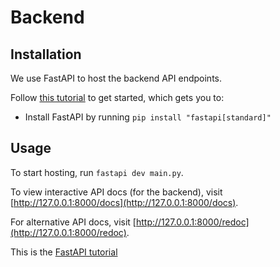 # Backend

## Installation

We use FastAPI to host the backend API endpoints.

Follow [this tutorial](https://fastapi.tiangolo.com/tutorial/#install-fastapi) to get started, which gets you to:
- Install FastAPI by running
  `pip install "fastapi[standard]"`

## Usage

To start hosting, run `fastapi dev main.py`.

To view interactive API docs (for the backend), visit [http://127.0.0.1:8000/docs](http://127.0.0.1:8000/docs).

For alternative API docs, visit [http://127.0.0.1:8000/redoc](http://127.0.0.1:8000/redoc).

This is the [FastAPI tutorial](https://fastapi.tiangolo.com/tutorial/)
